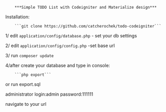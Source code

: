 		***Simple TODO List with Codeigniter and Materialize design***
		
		
Installation:


		```git clone https://github.com/catcherochek/todo-codeigniter```	


1/ edit ```application/config/database.php```   - set your db settings

2/ edit ```application/config/config.php```     -set base url

3/ run ```composer update```

4/after create your database and type in console:

		```php export```

or run export.sql

administrator login:admin   password:111111

navigate to your url

